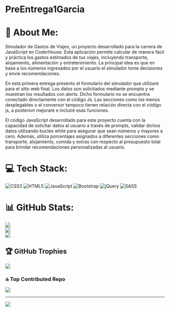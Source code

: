 # PreEntrega1Garcia
# 💫 About Me:
Simulador de Gastos de Viajes, un proyecto desarrollado para la carrera de JavaScript en CoderHouse. Esta aplicación permite calcular de manera fácil y práctica los gastos estimados de tus viajes, incluyendo transporte, alojamiento, alimentación y entretenimiento. La principal idea es que en base a los números ingresados por el usuario el simulador tome decisiones y envie recomendaciones.

En esta primera entrega presento el formulario del simulador que utilizaré para el sitio web final. Los datos son solicitados mediante prompts y se muestran los resultados con alerts. Dicho formulario no se encuentra conectado directamente con el código Js. Las secciones como los menús desplegables o el conversor tampoco tienen relación directa con el código js, a posteriori mejoraré e incluiré esas funciones.

El código JavaScript desarrollado para este proyecto cuenta con la capacidad de solicitar datos al usuario a través de prompts, validar dichos datos utilizando bucles while para asegurar que sean números y mayores a cero. Además, utiliza porcentajes asignados a diferentes secciones como transporte, alojamiento, comida y extras con respecto al presupuesto total para brindar recomendaciones personalizadas al usuario.

# 💻 Tech Stack:
![CSS3](https://img.shields.io/badge/css3-%231572B6.svg?style=for-the-badge&logo=css3&logoColor=white) ![HTML5](https://img.shields.io/badge/html5-%23E34F26.svg?style=for-the-badge&logo=html5&logoColor=white) ![JavaScript](https://img.shields.io/badge/javascript-%23323330.svg?style=for-the-badge&logo=javascript&logoColor=%23F7DF1E) ![Bootstrap](https://img.shields.io/badge/bootstrap-%23563D7C.svg?style=for-the-badge&logo=bootstrap&logoColor=white) ![jQuery](https://img.shields.io/badge/jquery-%230769AD.svg?style=for-the-badge&logo=jquery&logoColor=white) ![SASS](https://img.shields.io/badge/SASS-hotpink.svg?style=for-the-badge&logo=SASS&logoColor=white)
# 📊 GitHub Stats:
![](https://github-readme-stats.vercel.app/api?username=DiegoG379&theme=dark&hide_border=false&include_all_commits=true&count_private=false)<br/>
![](https://github-readme-streak-stats.herokuapp.com/?user=DiegoG379&theme=dark&hide_border=false)<br/>
![](https://github-readme-stats.vercel.app/api/top-langs/?username=DiegoG379&theme=dark&hide_border=false&include_all_commits=true&count_private=false&layout=compact)

## 🏆 GitHub Trophies
![](https://github-profile-trophy.vercel.app/?username=DiegoG379&theme=radical&no-frame=false&no-bg=false&margin-w=4)

### 🔝 Top Contributed Repo
![](https://github-contributor-stats.vercel.app/api?username=DiegoG379&limit=5&theme=dark&combine_all_yearly_contributions=true)

---
[![](https://visitcount.itsvg.in/api?id=DiegoG379&icon=0&color=0)](https://visitcount.itsvg.in)

<!-- Proudly created with GPRM ( https://gprm.itsvg.in ) -->

